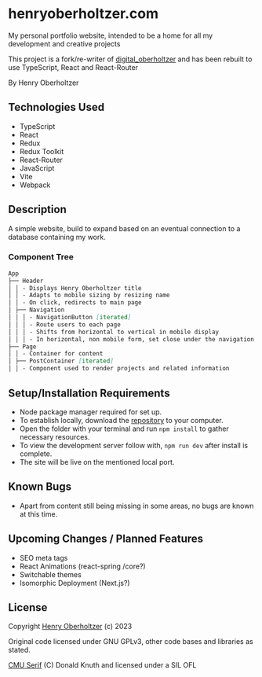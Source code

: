 # henryoberholtzer.com

My personal portfolio website, intended to be a home for all my development and creative projects

This project is a fork/re-writer of [digital_oberholtzer](https://github.com/henry-oberholtzer/digital_oberholtzer) and has been rebuilt to use TypeScript, React and React-Router

By Henry Oberholtzer

## Technologies Used

- TypeScript
- React
- Redux
- Redux Toolkit
- React-Router
- JavaScript
- Vite
- Webpack

## Description

A simple website, build to expand based on an eventual connection to a database containing my work.

### Component Tree

```md
App
├── Header
│ │ - Displays Henry Oberholtzer title
│ │ - Adapts to mobile sizing by resizing name
│ │ - On click, redirects to main page
│ ├── Navigation
│ │ │ - NavigationButton [iterated]
│ │ │ - Route users to each page
│ │ │ - Shifts from horizontal to vertical in mobile display
│ │ │ - In horizontal, non mobile form, set close under the navigation
├── Page
│ │ - Container for content
│ ├── PostContainer [iterated]
│ │ - Component used to render projects and related information
```

## Setup/Installation Requirements

- Node package manager required for set up.
- To establish locally, download the [repository](https://github.com/henry-oberholtzer/henry-oberholtzer-com-v2.git) to your computer.
- Open the folder with your terminal and run `npm install` to gather necessary resources.
- To view the development server follow with, `npm run dev` after install is complete.
- The site will be live on the mentioned local port.

## Known Bugs

- Apart from content still being missing in some areas, no bugs are known at this time.

## Upcoming Changes / Planned Features

- SEO meta tags
- React Animations (react-spring /core?)
- Switchable themes
- Isomorphic Deployment (Next.js?)

## License

Copyright [Henry Oberholtzer](https://www.henryoberholtzer.com/) (c) 2023

Original code licensed under GNU GPLv3, other code bases and libraries as stated.

[CMU Serif](https://fontlibrary.org/en/font/cmu-serif) (C)
Donald Knuth and licensed under a SIL OFL
